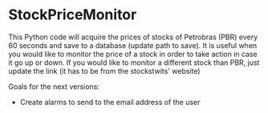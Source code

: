 # StockPriceMonitor
This Python code will acquire the prices of stocks of Petrobras (PBR) every 60
seconds and save to a database (update path to save). It is useful when
you would like to monitor the price of a stock in order to take action 
in case it go up or down. If you would like to monitor a different stock
than PBR, just update the link (it has to be from the stockstwits' website)

Goals for the next versions:
- Create alarms to send to the email address of the user
